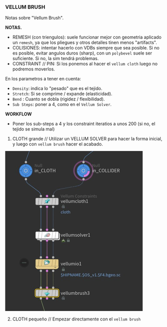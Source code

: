 ### VELLUM BRUSH  

Notas sobre "Vellum Brush".   

**NOTAS.**   

- REMESH (con triengulos): suele funcionar mejor con geometria aplicado un `remesh`, ya que los pliegues y otros detalles tinen menos "artifacts".
- COLISIONES: intentar hacerlo con VDBs siempre que sea posible. Si no es posible, evitar angulos duros (sharp), con un `polybevel` suele ser suficiente. Si no, la sim tendrá problemas.
- CONSTRAINT // PIN: Si los ponemos al hacer el `vellum cloth` luego no podremos moverlos.

En los parametros a tener en cuenta:   

- `Density`: indica lo "pesado" que es el tejido.
- `Stretch`: Si se comprime / expande (elasticidad).
- `Bend` : Cuanto se dobla (rigidez / flexibilidad).
- `Sub Steps`: poner a 4, como en el `Vellum Solver`.


**WORKFLOW**   

- Poner los sub-steps a 4 y los constraint iteratios a unos 200 (si no, el tejido se simula mal)

1) CLOTH grande // Utilizar un VELLUM SOLVER para hacer la forma inicial, y luego con `vellum brush` hacer el acabado.
   
![MoCap mapping example](./images/Vellum_Brush_workflow_with_solver.jpg)

2) CLOTH pequeño // Empezar directamente con el `vellum brush`
